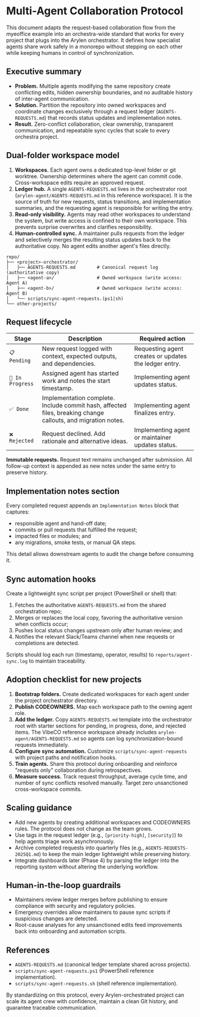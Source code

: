 # Multi-Agent Collaboration Protocol

This document adapts the request-based collaboration flow from the myeoffice example into
an orchestra-wide standard that works for every project that plugs into the Arylen
orchestrator.  It defines how specialist agents share work safely in a monorepo without
stepping on each other while keeping humans in control of synchronization.

## Executive summary

- **Problem.** Multiple agents modifying the same repository create conflicting edits,
  hidden ownership boundaries, and no auditable history of inter-agent communication.
- **Solution.** Partition the repository into owned workspaces and coordinate changes
  exclusively through a request ledger (`AGENTS-REQUESTS.md`) that records status updates
  and implementation notes.
- **Result.** Zero-conflict collaboration, clear ownership, transparent communication, and
  repeatable sync cycles that scale to every orchestra project.

## Dual-folder workspace model

1. **Workspaces.** Each agent owns a dedicated top-level folder or git worktree. Ownership
   determines where the agent can commit code.  Cross-workspace edits require an approved
   request.
2. **Ledger hub.** A single `AGENTS-REQUESTS.md` lives in the orchestrator root
   (`arylen-agent/AGENTS-REQUESTS.md` in this reference workspace). It is the source of
   truth for new requests, status transitions, and implementation summaries, and the
   requesting agent is responsible for writing the entry.
3. **Read-only visibility.** Agents may read other workspaces to understand the system, but
   write access is confined to their own workspace.  This prevents surprise overwrites and
   clarifies responsibility.
4. **Human-controlled sync.** A maintainer pulls requests from the ledger and selectively
   merges the resulting status updates back to the authoritative copy.  No agent edits
   another agent's files directly.

```
repo/
├── <project>-orchestrator/
│   ├── AGENTS-REQUESTS.md        # Canonical request log (authoritative copy)
│   ├── <agent-a>/                # Owned workspace (write access: Agent A)
│   ├── <agent-b>/                # Owned workspace (write access: Agent B)
│   └── scripts/sync-agent-requests.(ps1|sh)
└── other-projects/
```

## Request lifecycle

| Stage        | Description | Required action |
|--------------|-------------|-----------------|
| `📋 Pending` | New request logged with context, expected outputs, and dependencies. | Requesting agent creates or updates the ledger entry. |
| `🔄 In Progress` | Assigned agent has started work and notes the start timestamp. | Implementing agent updates status. |
| `✅ Done`    | Implementation complete. Include commit hash, affected files, breaking change callouts, and migration notes. | Implementing agent finalizes entry. |
| `❌ Rejected`| Request declined. Add rationale and alternative ideas. | Implementing agent or maintainer updates status. |

**Immutable requests.** Request text remains unchanged after submission. All follow-up
context is appended as new notes under the same entry to preserve history.

## Implementation notes section

Every completed request appends an `Implementation Notes` block that captures:

- responsible agent and hand-off date;
- commits or pull requests that fulfilled the request;
- impacted files or modules; and
- any migrations, smoke tests, or manual QA steps.

This detail allows downstream agents to audit the change before consuming it.

## Sync automation hooks

Create a lightweight sync script per project (PowerShell or shell) that:

1. Fetches the authoritative `AGENTS-REQUESTS.md` from the shared orchestration repo;
2. Merges or replaces the local copy, favoring the authoritative version when conflicts
   occur;
3. Pushes local status changes upstream only after human review; and
4. Notifies the relevant Slack/Teams channel when new requests or completions are detected.

Scripts should log each run (timestamp, operator, results) to `reports/agent-sync.log` to
maintain traceability.

## Adoption checklist for new projects

1. **Bootstrap folders.** Create dedicated workspaces for each agent under the project
   orchestrator directory.
2. **Publish CODEOWNERS.** Map each workspace path to the owning agent role.
3. **Add the ledger.** Copy `AGENTS-REQUESTS.md` template into the orchestrator root with
   starter sections for pending, in progress, done, and rejected items. The VibeCO
   reference workspace already includes `arylen-agent/AGENTS-REQUESTS.md` so agents can
   log synchronization-bound requests immediately.
4. **Configure sync automation.** Customize `scripts/sync-agent-requests` with project
   paths and notification hooks.
5. **Train agents.** Share this protocol during onboarding and reinforce "requests only"
   collaboration during retrospectives.
6. **Measure success.** Track request throughput, average cycle time, and number of sync
   conflicts resolved manually. Target zero unsanctioned cross-workspace commits.

## Scaling guidance

- Add new agents by creating additional workspaces and CODEOWNERS rules. The protocol does
  not change as the team grows.
- Use tags in the request ledger (e.g., `[priority-high]`, `[security]`) to help agents
  triage work asynchronously.
- Archive completed requests into quarterly files (e.g., `AGENTS-REQUESTS-2025Q1.md`) to
  keep the main ledger lightweight while preserving history.
- Integrate dashboards later (Phase 4) by parsing the ledger into the reporting system
  without altering the underlying workflow.

## Human-in-the-loop guardrails

- Maintainers review ledger merges before publishing to ensure compliance with security and
  regulatory policies.
- Emergency overrides allow maintainers to pause sync scripts if suspicious changes are
  detected.
- Root-cause analyses for any unsanctioned edits feed improvements back into onboarding and
  automation scripts.

## References

- `AGENTS-REQUESTS.md` (canonical ledger template shared across projects).
- `scripts/sync-agent-requests.ps1` (PowerShell reference implementation).
- `scripts/sync-agent-requests.sh` (shell reference implementation).

By standardizing on this protocol, every Arylen-orchestrated project can scale its agent
crew with confidence, maintain a clean Git history, and guarantee traceable communication.
